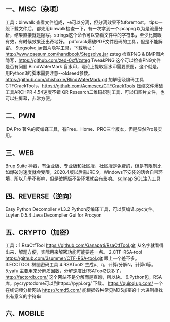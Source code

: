 ## 一、MISC（杂项）
工具：binwalk 查看文件组成，-e可以分离，但分离效果不如foremost。
tips:一般下载文件后，都先用binwalk检查一下，有一次拿到一个.pcapng以为是流量分析，结果直接就是隐写。strings这个命令可以查看文件中的字符串，至少比肉眼有效，有时候效果还出奇地好。
pdfcrack爆破PDF文件密码的工具，但是不能解密。
Stegsolve.jar图片隐写工具，下载地址：http://www.caesum.com/handbook/Stegsolve.jar
zsteg 检查PNG & BMP图片隐写，https://github.com/zed-0xff/zsteg
TweakPNG 这个可以检查PNG文件是否有问题
BlindWaterMark 盲水印，理论上提取盲水印需要原图，这个就是。用Python3的脚本需要注意--oldseed参数。https://github.com/chishaxie/BlindWaterMark.git
加解密及编码工具CTFCrackTools，https://github.com/Acmesec/CTFCrackTools
压缩文件爆破工具ARCHPR 4.54速度不错
QR Research二维码识别工具，可以扫图片文件，也可以扫屏幕，非常方便。
## 二、PWN
IDA Pro 著名的反编译工具，有Free、Home、PRO三个版本，但是显然Pro最实用。
## 三、WEB
Brup Suite 神器，有企业版、专业版和社区版，社区版是免费的，但是有限制比如爆破时速度就会受限，2020.4版以后需JRE 9，Windows下安装的话会自带环境，所以几乎不影响，但是破解版不带环境就会有影响。
sqlmap SQL注入工具
## 四、REVERSE（逆向）
Easy Python Decompiler v1.3.2 Python反编译工具，可以反编译.pyc文件。
Luyten 0.5.4 Java Decompiler Gui for Procyon
## 五、CRYPTO（加密）
工具：1.RsaCtfTool https://github.com/Ganapati/RsaCtfTool.git 从名字就看得出来，解题方便，实际用来解密功能可能要差一点。
2.CTF-RSA-tool https://github.com/3summer/CTF-RSA-tool.git 跟上一个差不多。
3.ECCTOOL 椭圆密码工具
4.RSATool2 生成p、q，计算/分解N，计算d等。
5.yafu 主要用来分解质因数，分解速度比RSATool2快多了，http://factordb.com/ 这个网站不是分解而是查询，所以快。
6.Python包，RSA库，pycryptodome可以到https://pypi.org/ 下载。
https://quipqiup.com/ 一个在线词频分析网站
https://cmd5.com/ 能根据各种常见MD5加密的十六进制串找出有意义的字符串
## 六、MOBILE